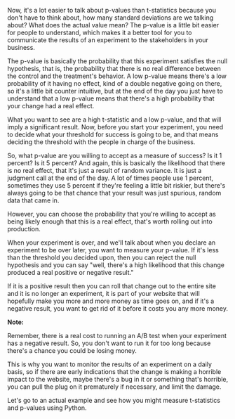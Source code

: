 Now, it's a lot easier to talk about p-values than t-statistics because you don't have to think about, how many standard deviations are we talking about? What does the actual value mean? The p-value is a little bit easier for people to understand, which makes it a better tool for you to communicate the results of an experiment to the stakeholders in your business.

The p-value is basically the probability that this experiment satisfies the null hypothesis, that is, the probability that there is no real difference between the control and the treatment's behavior. A low p-value means there's a low probability of it having no effect, kind of a double negative going on there, so it's a little bit counter intuitive, but at the end of the day you just have to understand that a low p-value means that there's a high probability that your change had a real effect.

What you want to see are a high t-statistic and a low p-value, and that will imply a significant result. Now, before you start your experiment, you need to decide what your threshold for success is going to be, and that means deciding the threshold with the people in charge of the business.

So, what p-value are you willing to accept as a measure of success? Is it 1 percent? Is it 5 percent? And again, this is basically the likelihood that there is no real effect, that it's just a result of random variance. It is just a judgment call at the end of the day. A lot of times people use 1 percent, sometimes they use 5 percent if they're feeling a little bit riskier, but there's always going to be that chance that your result was just spurious, random data that came in.

However, you can choose the probability that you're willing to accept as being likely enough that this is a real effect, that's worth rolling out into production.

When your experiment is over, and we'll talk about when you declare an experiment to be over later, you want to measure your p-value. If it's less than the threshold you decided upon, then you can reject the null hypothesis and you can say "well, there's a high likelihood that this change produced a real positive or negative result."

If it is a positive result then you can roll that change out to the entire site and it is no longer an experiment, it is part of your website that will hopefully make you more and more money as time goes on, and if it's a negative result, you want to get rid of it before it costs you any more money.

**Note:**

Remember, there is a real cost to running an A/B test when your experiment has a negative result. So, you don't want to run it for too long because there's a chance you could be losing money.

This is why you want to monitor the results of an experiment on a daily basis, so if there are early indications that the change is making a horrible impact to the website, maybe there's a bug in it or something that's horrible, you can pull the plug on it prematurely if necessary, and limit the damage.

Let's go to an actual example and see how you might measure t-statistics and p-values using Python.


